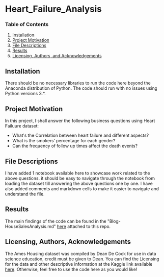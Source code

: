 # Heart_Failure_Analysis

### Table of Contents

1. [Installation](#installation)
2. [Project Motivation](#motivation)
3. [File Descriptions](#files)
4. [Results](#results)
5. [Licensing, Authors, and Acknowledgements](#licensing)

## Installation <a name="installation"></a>
There should be no necessary libraries to run the code here beyond the Anaconda distribution of Python.  The code should run with no issues using Python versions 3.*.

## Project Motivation<a name="motivation"></a>

In this project, I shall answer the following business questions using Heart Failuure dataset:

- What's the Correlation between heart failure and different aspects?
- What is the smokers' percentage for each gender?
- Can the frequency of follow up times affect the death events?


## File Descriptions <a name="files"></a>

I have added 1 notebook available here to showcase work related to the above questions.  it should be easy to navigate through the notebook  from loading the dataset till answering the above questions one by one.
I have also added comments and markdown cells to make it easier to navigate and understand the file.  


## Results<a name="results"></a>

The main findings of the code can be found in the "Blog-HouseSalesAnalysis.md" [here](https://github.com/telayat/House-Sales-Analysis/blob/main/Blog-HouseSalesAnalysis.md) attached to this repo.

## Licensing, Authors, Acknowledgements<a name="licensing"></a>

The Ames Housing dataset was compiled by Dean De Cock for use in data science education, credit must be given to Dean.
You can find the Licensing for the data and other descriptive information at the Kaggle link available [here](https://www.kaggle.com/c/house-prices-advanced-regression-techniques/overview).  Otherwise, feel free to use the code here as you would like! 

